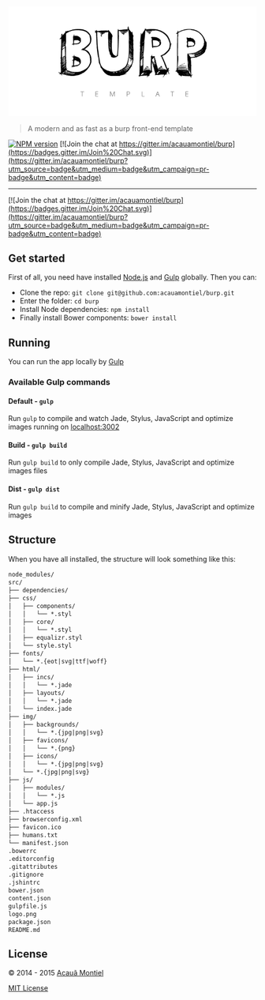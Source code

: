 ![Burp](logo.png)

> A modern and as fast as a burp front-end template

[![NPM version](https://badge.fury.io/js/gulp.svg)](http://badge.fury.io/js/gulp)
[![Join the chat at https://gitter.im/acauamontiel/burp](https://badges.gitter.im/Join%20Chat.svg)](https://gitter.im/acauamontiel/burp?utm_source=badge&utm_medium=badge&utm_campaign=pr-badge&utm_content=badge)

---

[![Join the chat at https://gitter.im/acauamontiel/burp](https://badges.gitter.im/Join%20Chat.svg)](https://gitter.im/acauamontiel/burp?utm_source=badge&utm_medium=badge&utm_campaign=pr-badge&utm_content=badge)


Get started
-----------

First of all, you need have installed [Node.js](http://nodejs.org/) and [Gulp](http://gulpjs.com) globally.
Then you can:

- Clone the repo: `git clone git@github.com:acauamontiel/burp.git`
- Enter the folder: `cd burp`
- Install Node dependencies: `npm install`
- Finally install Bower components: `bower install`


Running
-------

You can run the app locally by [Gulp](http://gulpjs.com)

### Available Gulp commands

#### Default - `gulp`

Run `gulp` to compile and watch Jade, Stylus, JavaScript and optimize images running on [localhost:3002](http://localhost:3000)


#### Build - `gulp build`

Run `gulp build` to only compile Jade, Stylus, JavaScript and optimize images  files


#### Dist - `gulp dist`

Run `gulp build` to compile and minify Jade, Stylus, JavaScript and optimize images


Structure
---------

When you have all installed, the structure will look something like this:

```
node_modules/
src/
├── dependencies/
├── css/
│   ├── components/
│   │   └── *.styl
│   ├── core/
│   │   └── *.styl
│   ├── equalizr.styl
│   └── style.styl
├── fonts/
│   └── *.{eot|svg|ttf|woff}
├── html/
│   ├── incs/
│   │   └── *.jade
│   ├── layouts/
│   │   └── *.jade
│   └── index.jade
├── img/
│   ├── backgrounds/
│   │   └── *.{jpg|png|svg}
│   ├── favicons/
│   │   └── *.{png}
│   ├── icons/
│   │   └── *.{jpg|png|svg}
│   └── *.{jpg|png|svg}
├── js/
│   ├── modules/
│   │   └── *.js
│   └── app.js
├── .htaccess
├── browserconfig.xml
├── favicon.ico
├── humans.txt
└── manifest.json
.bowerrc
.editorconfig
.gitattributes
.gitignore
.jshintrc
bower.json
content.json
gulpfile.js
logo.png
package.json
README.md
```


License
-------

© 2014 - 2015 [Acauã Montiel](http://acauamontiel.com.br)

[MIT License](http://acaua.mit-license.org/)
